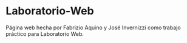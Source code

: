 # Laboratorio-Web
Página web hecha por Fabrizio Aquino y José Invernizzi como trabajo práctico para Laboratorio Web.

